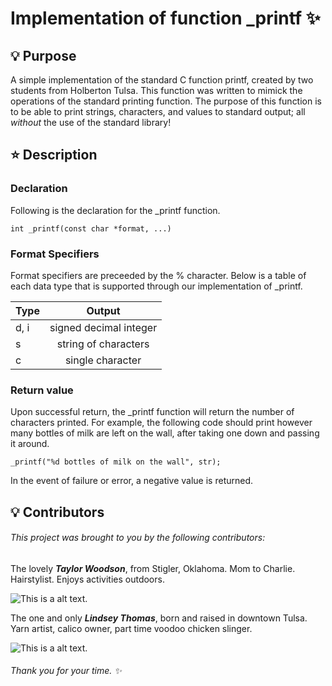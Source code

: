 # Implementation of function _printf :sparkles:

## :bulb: Purpose

A simple implementation of the standard C function printf, created by two students from Holberton Tulsa. This function was written to mimick the operations of the standard printing function. The purpose of this function is to be able to print strings, characters, and values to standard output; all *without* the use of the standard library!


## :star: Description
### Declaration
Following is the declaration for the _printf function.
```
int _printf(const char *format, ...)
```
### Format Specifiers
Format specifiers are preceeded by the % character. Below is a table of each data type that is supported through our implementation of _printf.

| Type  | Output |
| ------------- |:-------------:|
| d, i     | signed decimal integer    |
| s     | string of characters    |
| c     | single character    |

### Return value
Upon successful return, the _printf function will return the number of characters printed. 
For example, the following code should print however many bottles of milk are left on the wall, after taking one down and passing it around.
```
_printf("%d bottles of milk on the wall", str);
``` 

In the event of failure or error, a negative value is returned.

## :bulb: Contributors
###### This project was brought to you by the following contributors:

The lovely __*Taylor Woodson*__, from Stigler, Oklahoma. Mom to Charlie. Hairstylist. Enjoys activities outdoors.

![This is a alt text.](https://pbs.twimg.com/media/FghkAgdXkAAxbUL?format=jpg&name=small "@WoodsonTD")

The one and only __*Lindsey Thomas*__, born and raised in downtown Tulsa. Yarn artist, calico owner, part time voodoo chicken slinger.

![This is a alt text.](https://pbs.twimg.com/media/FghkAgdXEAAX0BV?format=jpg&name=medium "@timidgeek")

###### *Thank you for  your time.* :sparkles:
